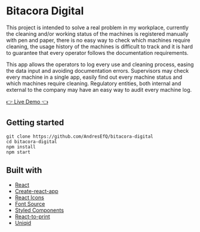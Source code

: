 # Bitacora Digital

This project is intended to solve a real problem in my workplace, currently the cleaning and/or working status of the machines is registered manually with pen and paper, there is no easy way to check which machines require cleaning, the usage history of the machines is difficult to track and it is hard to guarantee that every operator follows the documentation requirements.

This app allows the operators to log every use and cleaning process, easing the data input and avoiding documentation errors. Supervisors may check every machine in a single app, easily find out every machine status and which machines require cleaning. Regulatory entities, both internal and external to the company may have an easy way to audit every machine log.

[:point_right: Live Demo :point_left:](https://andresefq.github.io/Bitacora-digital/)

## Getting started

```
git clone https://github.com/AndresEfQ/bitacora-digital
cd bitacora-digital
npm install
npm start
```

## Built with

- [React](https://reactjs.org/)
- [Create-react-app](https://create-react-app.dev/)
- [React Icons](https://www.npmjs.com/package/react-icons)
- [Font Source](https://fontsource.org/docs/introduction)
- [Styled Components](https://styled-components.com/)
- [React-to-print](https://www.npmjs.com/package/react-to-print)
- [Uniqid](https://www.npmjs.com/package/uniqid)